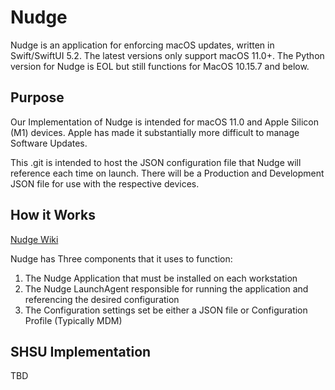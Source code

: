 # Nudge

Nudge is an application for enforcing macOS updates, written in Swift/SwiftUI 5.2. The latest versions only support macOS 11.0+. The Python version for Nudge is EOL but still functions for MacOS 10.15.7 and below.


## Purpose

Our Implementation of Nudge is intended for macOS 11.0 and Apple Silicon (M1) devices. Apple has made it substantially more difficult to manage Software Updates. 

This .git is intended to host the JSON configuration file that Nudge will reference each time on launch. There will be a Production and Development JSON file for use with the respective devices. 

## How it Works
[Nudge Wiki](https://github.com/macadmins/nudge/wiki)

Nudge has Three components that it uses to function:
1. The Nudge Application that must be installed on each workstation
2. The Nudge LaunchAgent responsible for running the application and referencing the desired configuration
3. The Configuration settings set be either a JSON file or Configuration Profile (Typically MDM)

## SHSU Implementation
TBD